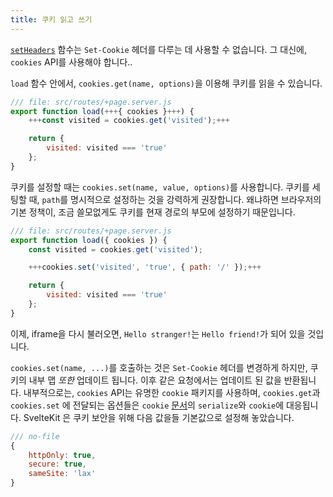 ```yaml
---
title: 쿠키 읽고 쓰기
---
```


[`setHeaders`](headers) 함수는 `Set-Cookie` 헤더를 다루는 데 사용할 수 없습니다. 그 대신에, `cookies` API를 사용해야 합니다..

`load` 함수 안에서, `cookies.get(name, options)`을 이용해 쿠키를 읽을 수 있습니다.

```js
/// file: src/routes/+page.server.js
export function load(+++{ cookies }+++) {
	+++const visited = cookies.get('visited');+++

	return {
		visited: visited === 'true'
	};
}
```

쿠키를 설정할 때는 `cookies.set(name, value, options)`를 사용합니다. 쿠키를 세팅할 때, `path`를 명시적으로 설정하는 것을 강력하게 권장합니다. 왜냐하면 브라우저의 기본 정책이, 조금 쓸모없게도 쿠키를 현재 경로의 부모에 설정하기 때문입니다.

```js
/// file: src/routes/+page.server.js
export function load({ cookies }) {
	const visited = cookies.get('visited');

	+++cookies.set('visited', 'true', { path: '/' });+++

	return {
		visited: visited === 'true'
	};
}
```

이제, iframe을 다시 불러오면, `Hello stranger!`는 `Hello friend!`가 되어 있을 것입니다.

`cookies.set(name, ...)`를 호출하는 것은 `Set-Cookie` 헤더를 변경하게 하지만, 쿠키의 내부 맵 _또한_ 업데이트 됩니다. 이후 같은 요청에서는 업데이트 된 값을 반환됩니다. 내부적으로는, `cookies` API는 유명한 `cookie` 패키지를 사용하며, `cookies.get`과 `cookies.set` 에 전달되는 옵션들은 `cookie` [문서](https://github.com/jshttp/cookie#api)의 `serialize`와 `cookie`에 대응됩니다. SvelteKit 은 쿠키 보안을 위해 다음 값을들 기본값으로 설정해 놓았습니다.

```js
/// no-file
{
	httpOnly: true,
	secure: true,
	sameSite: 'lax'
}
```
